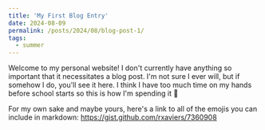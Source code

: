```yaml
---
title: 'My First Blog Entry'
date: 2024-08-09
permalink: /posts/2024/08/blog-post-1/
tags:
  - summer
---
```


Welcome to my personal website! I don't currently have anything so important that it necessitates a blog post. I'm not sure I ever will, but if somehow I do, you'll see it here. I think I have too much time on my hands before school starts so this is how I'm spending it 🙉

For my own sake and maybe yours, here's a link to all of the emojis you can include in markdown:
https://gist.github.com/rxaviers/7360908



